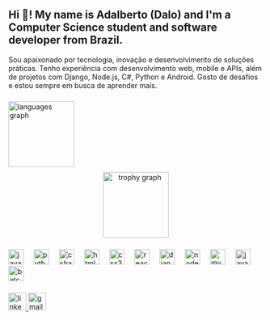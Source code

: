 <h2 align="left">Hi 👋! My name is Adalberto (Dalo) and I'm a Computer Science student and software developer from Brazil.</h2>

Sou apaixonado por tecnologia, inovação e desenvolvimento de soluções práticas. Tenho experiência com desenvolvimento web, mobile e APIs, além de projetos com Django, Node.js, C#, Python e Android. Gosto de desafios e estou sempre em busca de aprender mais.

###

<div align="left">
  <img src="https://github-readme-stats.vercel.app/api/top-langs?username=Adalbert-s&locale=pt-br&layout=compact&card_width=250&langs_count=5&theme=dracula&hide_border=false" height="130" alt="languages graph" />
</div>


<div align="center" style="margin-top: 10px;">
  <img src="https://github-profile-trophy.vercel.app/?username=Adalbert-s&theme=dracula&column=-1&row=1&margin-w=8&margin-h=8&no-bg=false&no-frame=false" height="130" alt="trophy graph" />
</div>

###

<div align="left">
  <img src="https://cdn.jsdelivr.net/gh/devicons/devicon/icons/javascript/javascript-original.svg" height="30" alt="javascript logo" />
  <img width="12" />
  <img src="https://cdn.jsdelivr.net/gh/devicons/devicon/icons/python/python-original.svg" height="30" alt="python logo" />
  <img width="12" />
  <img src="https://cdn.jsdelivr.net/gh/devicons/devicon/icons/csharp/csharp-original.svg" height="30" alt="csharp logo" />
  <img width="12" />
  <img src="https://cdn.jsdelivr.net/gh/devicons/devicon/icons/html5/html5-original.svg" height="30" alt="html5 logo" />
  <img width="12" />
  <img src="https://cdn.jsdelivr.net/gh/devicons/devicon/icons/css3/css3-original.svg" height="30" alt="css3 logo" />
  <img width="12" />
  <img src="https://cdn.jsdelivr.net/gh/devicons/devicon/icons/react/react-original.svg" height="30" alt="react logo" />
  <img width="12" />
  <img src="https://cdn.jsdelivr.net/gh/devicons/devicon/icons/django/django-plain.svg" height="30" alt="django logo" />
  <img width="12" />
  <img src="https://cdn.jsdelivr.net/gh/devicons/devicon/icons/nodejs/nodejs-original.svg" height="30" alt="nodejs logo" />
  <img width="12" />
  <img src="https://cdn.jsdelivr.net/gh/devicons/devicon/icons/mysql/mysql-original.svg" height="30" alt="mysql logo" />
  <img width="12" />
  <img src="https://cdn.jsdelivr.net/gh/devicons/devicon/icons/java/java-original.svg" height="30" alt="java logo" />
  <img width="12" />
  <img src="https://img.icons8.com/color/48/000000/console.png" height="30" alt="batch/shell script" />
</div>

###

<div align="left">
  <a href="https://www.linkedin.com/in/seu-perfil" target="_blank">
    <img src="https://img.shields.io/static/v1?message=LinkedIn&logo=linkedin&label=&color=0077B5&logoColor=white&labelColor=&style=for-the-badge" height="35" alt="linkedin logo" />
  </a>
  <a href="mailto:seu-email@gmail.com">
    <img src="https://img.shields.io/static/v1?message=Gmail&logo=gmail&label=&color=D14836&logoColor=white&labelColor=&style=for-the-badge" height="35" alt="gmail logo" />
  </a>
</div>

###

<br clear="both" />
